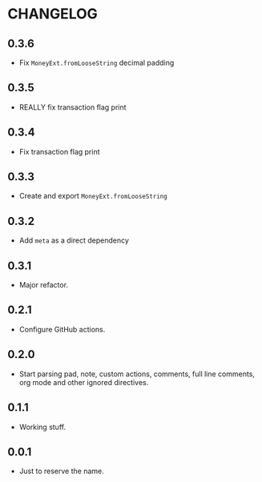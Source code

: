# CHANGELOG

## 0.3.6
- Fix `MoneyExt.fromLooseString` decimal padding

## 0.3.5
- REALLY fix transaction flag print

## 0.3.4
- Fix transaction flag print

## 0.3.3
- Create and export `MoneyExt.fromLooseString`

## 0.3.2
- Add `meta` as a direct dependency

## 0.3.1
- Major refactor.

## 0.2.1
- Configure GitHub actions.

## 0.2.0
- Start parsing pad, note, custom actions, comments, full line comments, org mode and other ignored directives.

## 0.1.1
- Working stuff.

## 0.0.1
- Just to reserve the name.
